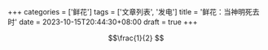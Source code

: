 +++
categories = ['鲜花']
tags = ['文章列表', '发电']
title = '鲜花：当神明死去时'
date = 2023-10-15T20:44:30+08:00
draft = true
+++

$$\frac{1}{2} $$